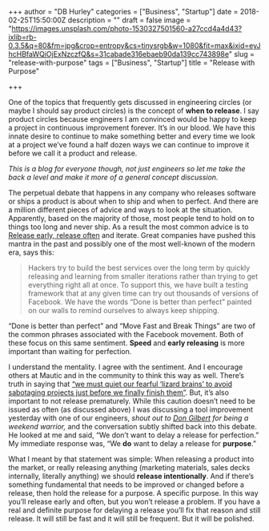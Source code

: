 +++
author = "DB Hurley"
categories = ["Business", "Startup"]
date = 2018-02-25T15:50:00Z
description = ""
draft = false
image = "https://images.unsplash.com/photo-1530327501560-a27ccd4a4d43?ixlib=rb-0.3.5&q=80&fm=jpg&crop=entropy&cs=tinysrgb&w=1080&fit=max&ixid=eyJhcHBfaWQiOjExNzczfQ&s=31cabade316ebaeb90da139cc743898e"
slug = "release-with-purpose"
tags = ["Business", "Startup"]
title = "Release with Purpose"

+++


One of the topics that frequently gets discussed in engineering circles (or maybe I should say product circles) is the concept of **when to release**. I say product circles because engineers I am convinced would be happy to keep a project in continuous improvement forever. It’s in our blood. We have this innate desire to continue to make something better and every time we look at a project we’ve found a half dozen ways we can continue to improve it before we call it a product and release.

_This is a blog for everyone though, not just engineers so let me take the back a level and make it more of a general concept discussion._

The perpetual debate that happens in any company who releases software or ships a product is about when to ship and when to perfect. And there are a million different pieces of advice and ways to look at the situation. Apparently, based on the majority of those, most people tend to hold on to things too long and never ship. As a result the most common advice is to [Release early, release often](https://en.wikipedia.org/wiki/Release_early,_release_often) and iterate. Great companies have pushed this mantra in the past and possibly one of the most well-known of the modern era, says this:

> Hackers try to build the best services over the long term by quickly releasing and learning from smaller iterations rather than trying to get everything right all at once. To support this, we have built a testing framework that at any given time can try out thousands of versions of Facebook. We have the words “Done is better than perfect” painted on our walls to remind ourselves to always keep shipping.

“Done is better than perfect” and “Move Fast and Break Things” are two of the common phrases associated with the Facebook movement. Both of these focus on this same sentiment. **Speed** and **early releasing** is more important than waiting for perfection.

I understand the mentality. I agree with the sentiment. And I encourage others at Mautic and in the community to think this way as well. There’s truth in saying that [“we must quiet our fearful ‘lizard brains’ to avoid sabotaging projects just before we finally finish them”](https://vimeo.com/5895898). But, it’s also important to not release prematurely. While this caution doesn’t need to be issued as often (as discussed above) I was discussing a tool improvement yesterday with one of our engineers,  _shout out to [Don Gilbert](https://www.twitter.com/dilbert4life) for being a weekend warrior,_ and the conversation subtly shifted back into this debate. He looked at me and said, “We don’t want to delay a release for perfection.” My immediate response was, “We **do** want to delay a release for **purpose**.”

What I meant by that statement was simple: When releasing a product into the market, or really releasing anything (marketing materials, sales decks internally, literally anything) we should **release intentionally**. And if there’s something fundamental that needs to be improved or changed before a release, then hold the release for a purpose. A specific purpose. In this way you’ll release early and often, but you won’t release a problem. If you have a real and definite purpose for delaying a release you’ll fix that reason and still release. It will still be fast and it will still be frequent. But it will be polished.

